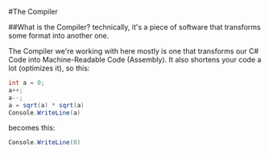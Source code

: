 #The Compiler

##What is the Compiler?
technically, it's a piece of software that transforms some format into another one.

The Compiler we're working with here mostly is one that transforms our C# Code into Machine-Readable Code (Assembly). It also shortens your code a lot (optimizes it), so this:
```cs
int a = 0;
a++;
a--;
a = sqrt(a) * sqrt(a)
Console.WriteLine(a)
```
becomes this:

```cs
Console.WriteLine(0)
```